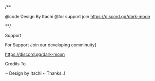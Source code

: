 
/** 

@code Design By Itachi 
@for support join https://discord.gg/dark-moon

**/

 Support
 
 For Support Join our developing comminuity]

https://discord.gg/dark-moon

Credits To

~ Design by Itachi
~ Thanks..!